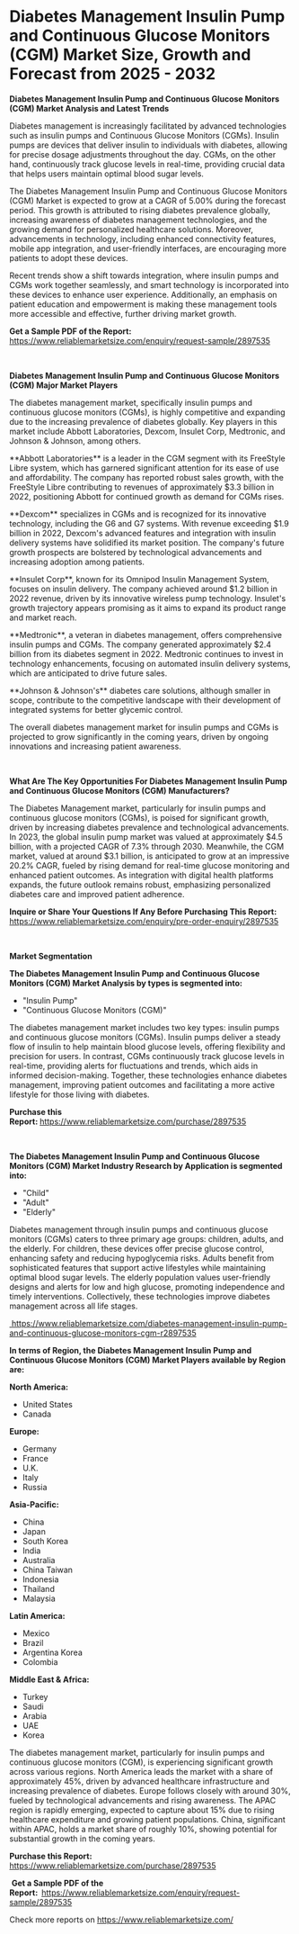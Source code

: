 <p><h1>Diabetes Management Insulin Pump and Continuous Glucose Monitors (CGM) Market Size, Growth and Forecast from 2025 - 2032</h1></p><p><strong>Diabetes Management Insulin Pump and Continuous Glucose Monitors (CGM) Market Analysis and Latest Trends</strong></p>
<p><p>Diabetes management is increasingly facilitated by advanced technologies such as insulin pumps and Continuous Glucose Monitors (CGMs). Insulin pumps are devices that deliver insulin to individuals with diabetes, allowing for precise dosage adjustments throughout the day. CGMs, on the other hand, continuously track glucose levels in real-time, providing crucial data that helps users maintain optimal blood sugar levels.</p><p>The Diabetes Management Insulin Pump and Continuous Glucose Monitors (CGM) Market is expected to grow at a CAGR of 5.00% during the forecast period. This growth is attributed to rising diabetes prevalence globally, increasing awareness of diabetes management technologies, and the growing demand for personalized healthcare solutions. Moreover, advancements in technology, including enhanced connectivity features, mobile app integration, and user-friendly interfaces, are encouraging more patients to adopt these devices. </p><p>Recent trends show a shift towards integration, where insulin pumps and CGMs work together seamlessly, and smart technology is incorporated into these devices to enhance user experience. Additionally, an emphasis on patient education and empowerment is making these management tools more accessible and effective, further driving market growth.</p></p>
<p><strong>Get a Sample PDF of the Report:&nbsp;</strong> <a href="https://www.reliablemarketsize.com/enquiry/request-sample/2897535?utm_campaign=2180&utm_medium=2&utm_source=Github&utm_content=ia&utm_term=15032025&utm_id=diabetes-management-insulin-pump-and-continuous-glucose-monitors-cgm">https://www.reliablemarketsize.com/enquiry/request-sample/2897535</a></p>
<p>&nbsp;</p>
<p><strong>Diabetes Management Insulin Pump and Continuous Glucose Monitors (CGM) Major Market Players</strong></p>
<p><p>The diabetes management market, specifically insulin pumps and continuous glucose monitors (CGMs), is highly competitive and expanding due to the increasing prevalence of diabetes globally. Key players in this market include Abbott Laboratories, Dexcom, Insulet Corp, Medtronic, and Johnson & Johnson, among others.</p><p>**Abbott Laboratories** is a leader in the CGM segment with its FreeStyle Libre system, which has garnered significant attention for its ease of use and affordability. The company has reported robust sales growth, with the FreeStyle Libre contributing to revenues of approximately $3.3 billion in 2022, positioning Abbott for continued growth as demand for CGMs rises.</p><p>**Dexcom** specializes in CGMs and is recognized for its innovative technology, including the G6 and G7 systems. With revenue exceeding $1.9 billion in 2022, Dexcom's advanced features and integration with insulin delivery systems have solidified its market position. The company's future growth prospects are bolstered by technological advancements and increasing adoption among patients.</p><p>**Insulet Corp**, known for its Omnipod Insulin Management System, focuses on insulin delivery. The company achieved around $1.2 billion in 2022 revenue, driven by its innovative wireless pump technology. Insulet's growth trajectory appears promising as it aims to expand its product range and market reach.</p><p>**Medtronic**, a veteran in diabetes management, offers comprehensive insulin pumps and CGMs. The company generated approximately $2.4 billion from its diabetes segment in 2022. Medtronic continues to invest in technology enhancements, focusing on automated insulin delivery systems, which are anticipated to drive future sales.</p><p>**Johnson & Johnson's** diabetes care solutions, although smaller in scope, contribute to the competitive landscape with their development of integrated systems for better glycemic control.</p><p>The overall diabetes management market for insulin pumps and CGMs is projected to grow significantly in the coming years, driven by ongoing innovations and increasing patient awareness.</p></p>
<p>&nbsp;</p>
<p><strong>What Are The Key Opportunities For Diabetes Management Insulin Pump and Continuous Glucose Monitors (CGM) Manufacturers?</strong></p>
<p><p>The Diabetes Management market, particularly for insulin pumps and continuous glucose monitors (CGMs), is poised for significant growth, driven by increasing diabetes prevalence and technological advancements. In 2023, the global insulin pump market was valued at approximately $4.5 billion, with a projected CAGR of 7.3% through 2030. Meanwhile, the CGM market, valued at around $3.1 billion, is anticipated to grow at an impressive 20.2% CAGR, fueled by rising demand for real-time glucose monitoring and enhanced patient outcomes. As integration with digital health platforms expands, the future outlook remains robust, emphasizing personalized diabetes care and improved patient adherence.</p></p>
<p><strong>Inquire or Share Your Questions If Any Before Purchasing This Report:</strong> <a href="https://www.reliablemarketsize.com/enquiry/pre-order-enquiry/2897535?utm_campaign=2180&utm_medium=2&utm_source=Github&utm_content=ia&utm_term=15032025&utm_id=diabetes-management-insulin-pump-and-continuous-glucose-monitors-cgm">https://www.reliablemarketsize.com/enquiry/pre-order-enquiry/2897535</a></p>
<p>&nbsp;</p>
<p><strong>Market Segmentation</strong></p>
<p><strong>The Diabetes Management Insulin Pump and Continuous Glucose Monitors (CGM) Market Analysis by types is segmented into:</strong></p>
<p><ul><li>"Insulin Pump"</li><li>"Continuous Glucose Monitors (CGM)"</li></ul></p>
<p><p>The diabetes management market includes two key types: insulin pumps and continuous glucose monitors (CGMs). Insulin pumps deliver a steady flow of insulin to help maintain blood glucose levels, offering flexibility and precision for users. In contrast, CGMs continuously track glucose levels in real-time, providing alerts for fluctuations and trends, which aids in informed decision-making. Together, these technologies enhance diabetes management, improving patient outcomes and facilitating a more active lifestyle for those living with diabetes.</p></p>
<p><strong>Purchase this Report:&nbsp;</strong><a href="https://www.reliablemarketsize.com/purchase/2897535?utm_campaign=2180&utm_medium=2&utm_source=Github&utm_content=ia&utm_term=15032025&utm_id=diabetes-management-insulin-pump-and-continuous-glucose-monitors-cgm">https://www.reliablemarketsize.com/purchase/2897535</a></p>
<p>&nbsp;</p>
<p><strong>The Diabetes Management Insulin Pump and Continuous Glucose Monitors (CGM) Market Industry Research by Application is segmented into:</strong></p>
<p><ul><li>"Child"</li><li>"Adult"</li><li>"Elderly"</li></ul></p>
<p><p>Diabetes management through insulin pumps and continuous glucose monitors (CGMs) caters to three primary age groups: children, adults, and the elderly. For children, these devices offer precise glucose control, enhancing safety and reducing hypoglycemia risks. Adults benefit from sophisticated features that support active lifestyles while maintaining optimal blood sugar levels. The elderly population values user-friendly designs and alerts for low and high glucose, promoting independence and timely interventions. Collectively, these technologies improve diabetes management across all life stages.</p></p>
<p><a href="https://www.reliablemarketsize.com/diabetes-management-insulin-pump-and-continuous-glucose-monitors-cgm-r2897535?utm_campaign=2180&utm_medium=2&utm_source=Github&utm_content=ia&utm_term=15032025&utm_id=diabetes-management-insulin-pump-and-continuous-glucose-monitors-cgm">&nbsp;https://www.reliablemarketsize.com/diabetes-management-insulin-pump-and-continuous-glucose-monitors-cgm-r2897535</a></p>
<p><strong>In terms of Region, the Diabetes Management Insulin Pump and Continuous Glucose Monitors (CGM) Market Players available by Region are:</strong></p>
<p>
    <p> <strong> North America: </strong>
        <ul>
            <li>United States</li>
            <li>Canada</li>
        </ul>
        </p> 
    <p> <strong> Europe: </strong>
        <ul>
            <li>Germany</li>
            <li>France</li>
            <li>U.K.</li>
            <li>Italy</li>
            <li>Russia</li>
        </ul>
        </p> 
    <p> <strong> Asia-Pacific: </strong>
        <ul>
            <li>China</li>
            <li>Japan</li>
            <li>South Korea</li>
            <li>India</li>
            <li>Australia</li>
            <li>China Taiwan</li>
            <li>Indonesia</li>
            <li>Thailand</li>
            <li>Malaysia</li>
        </ul>
        </p> 
    <p> <strong> Latin America: </strong>
        <ul>
            <li>Mexico</li>
            <li>Brazil</li>
            <li>Argentina Korea</li>
            <li>Colombia</li>
        </ul>
        </p> 
    <p> <strong> Middle East & Africa: </strong>
        <ul>
            <li>Turkey</li>
            <li>Saudi</li>
            <li>Arabia</li>
            <li>UAE</li>
            <li>Korea</li>
        </ul>
    </p>
    </p>
<p><p>The diabetes management market, particularly for insulin pumps and continuous glucose monitors (CGM), is experiencing significant growth across various regions. North America leads the market with a share of approximately 45%, driven by advanced healthcare infrastructure and increasing prevalence of diabetes. Europe follows closely with around 30%, fueled by technological advancements and rising awareness. The APAC region is rapidly emerging, expected to capture about 15% due to rising healthcare expenditure and growing patient populations. China, significant within APAC, holds a market share of roughly 10%, showing potential for substantial growth in the coming years.</p></p>
<p><strong>Purchase this Report: </strong><a href="https://www.reliablemarketsize.com/purchase/2897535?utm_campaign=2180&utm_medium=2&utm_source=Github&utm_content=ia&utm_term=15032025&utm_id=diabetes-management-insulin-pump-and-continuous-glucose-monitors-cgm">https://www.reliablemarketsize.com/purchase/2897535</a></p>
<p>&nbsp;<strong>Get a Sample PDF of the Report:&nbsp;&nbsp;</strong><a href="https://www.reliablemarketsize.com/enquiry/request-sample/2897535?utm_campaign=2180&utm_medium=2&utm_source=Github&utm_content=ia&utm_term=15032025&utm_id=diabetes-management-insulin-pump-and-continuous-glucose-monitors-cgm">https://www.reliablemarketsize.com/enquiry/request-sample/2897535</a></p>
<p><strong></strong></p>
<p>Check more reports on <a href="https://www.reliablemarketsize.com/?utm_campaign=2180&utm_medium=2&utm_source=Github&utm_content=ia&utm_term=15032025&utm_id=diabetes-management-insulin-pump-and-continuous-glucose-monitors-cgm">https://www.reliablemarketsize.com/</a></p>